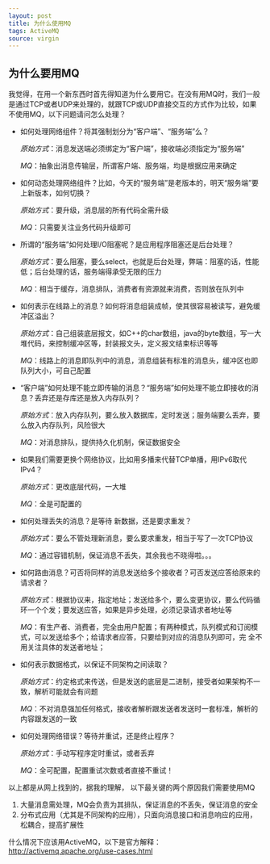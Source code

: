 ```yaml
---
layout: post
title: 为什么使用MQ
tags: ActiveMQ
source: virgin
---
```


## 为什么要用MQ
我觉得，在用一个新东西时首先得知道为什么要用它。在没有用MQ时，我们一般是通过TCP或者UDP来处理的，就跟TCP或UDP直接交互的方式作为比较，如果不使用MQ，以下问题请问怎么处理？

* 如何处理网络组件？将其强制划分为“客户端”、“服务端”么？

  *原始方式*：消息发送端必须绑定为“客户端”，接收端必须指定为“服务端”

  *MQ*：抽象出消息传输层，所谓客户端、服务端，均是根据应用来确定

* 如何动态处理网络组件？比如，今天的“服务端”是老版本的，明天“服务端”要上新版本，如何切换？

  *原始方式*：要升级，消息层的所有代码全需升级

  *MQ*：只需要关注业务代码升级即可

* 所谓的“服务端”如何处理I/O阻塞呢？是应用程序阻塞还是后台处理？

  *原始方式*：要么阻塞，要么select，也就是后台处理，弊端：阻塞的话，性能低；后台处理的话，服务端得承受无限的压力

  *MQ*：相当于缓存，消息排队，消费者有资源就来消费，否则放在队列中

* 如何表示在线路上的消息？如何将消息组装成帧，使其很容易被读写，避免缓冲区溢出？

  *原始方式*：自己组装底层报文，如C++的char数组，java的byte数组，写一大堆代码，来控制缓冲区等，封装报文头，定义报文结束标识等等

  *MQ*：线路上的消息即队列中的消息，消息组装有标准的消息头，缓冲区也即队列大小，可自己配置

* “客户端”如何处理不能立即传输的消息？“服务端”如何处理不能立即接收的消息？丢弃还是存库还是放入内存队列？

  *原始方式*：放入内存队列，要么放入数据库，定时发送；服务端要么丢弃，要么放入内存队列，风险很大

  *MQ*：对消息排队，提供持久化机制，保证数据安全

* 如果我们需要更换个网络协议，比如用多播来代替TCP单播，用IPv6取代IPv4？

  *原始方式*：更改底层代码，一大堆

  *MQ*：全是可配置的

* 如何处理丢失的消息？是等待 新数据，还是要求重发？

  *原始方式*：要么不管处理新消息，要么要求重发，相当于写了一次TCP协议

  *MQ*：通过容错机制，保证消息不丢失，其余我也不晓得啦。。。

* 如何路由消息？可否将同样的消息发送给多个接收者？可否发送应答给原来的请求者？

  *原始方式*：根据协议来，指定地址；发送给多个，要么变更协议，要么代码循环一个个发；要发送应答，如果是异步处理，必须记录请求者地址等

  *MQ*：有生产者、消费者，完全由用户配置；有两种模式，队列模式和订阅模式，可以发送给多个；给请求者应答，只要给到对应的消息队列即可，完  全不用关注具体的发送者地址；
* 如何表示数据格式，以保证不同架构之间读取？

  *原始方式*：约定格式来传送，但是发送的底层是二进制，接受者如果架构不一致，解析可能就会有问题

  *MQ*：不对消息强加任何格式，接收者解析跟发送者发送时一套标准，解析的内容跟发送的一致

* 如何处理网络错误？等待并重试，还是终止程序？

  *原始方式*：手动写程序定时重试，或者丢弃

  *MQ*：全可配置，配置重试次数或者直接不重试！


以上都是从网上找到的，据我的理解， 以下最关键的两个原因我们需要使用MQ

1. 大量消息需处理，MQ会负责为其排队，保证消息的不丢失，保证消息的安全
2. 分布式应用（尤其是不同架构的应用），只面向消息接口和消息响应的应用，松耦合，提高扩展性

什么情况下应该用ActiveMQ，以下是官方解释：
http://activemq.apache.org/use-cases.html
